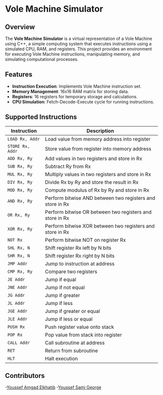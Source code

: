 # Vole Machine Simulator

## Overview
The **Vole Machine Simulator** is a virtual representation of a Vole Machine using C++, a simple computing system that executes instructions using a simulated CPU, RAM, and registers. This project provides an environment for executing Vole Machine instructions, manipulating memory, and simulating computational processes.

## Features
- **Instruction Execution**: Implements Vole Machine instruction set.
- **Memory Management**: 16x16 RAM matrix for storing data.
- **Registers**: 16 registers for temporary storage and calculations.
- **CPU Simulation**: Fetch-Decode-Execute cycle for running instructions.



## Supported Instructions
| Instruction | Description |
|------------|-------------|
| `LOAD Rx, Addr` | Load value from memory address into register |
| `STORE Rx, Addr` | Store value from register into memory address |
| `ADD Rx, Ry` | Add values in two registers and store in Rx |
| `SUB Rx, Ry` | Subtract Ry from Rx |
| `MUL Rx, Ry` | Multiply values in two registers and store in Rx |
| `DIV Rx, Ry` | Divide Rx by Ry and store the result in Rx |
| `MOD Rx, Ry` | Compute modulus of Rx by Ry and store in Rx |
| `AND Rx, Ry` | Perform bitwise AND between two registers and store in Rx |
| `OR Rx, Ry` | Perform bitwise OR between two registers and store in Rx |
| `XOR Rx, Ry` | Perform bitwise XOR between two registers and store in Rx |
| `NOT Rx` | Perform bitwise NOT on register Rx |
| `SHL Rx, N` | Shift register Rx left by N bits |
| `SHR Rx, N` | Shift register Rx right by N bits |
| `JMP Addr` | Jump to instruction at address |
| `CMP Rx, Ry` | Compare two registers |
| `JE Addr` | Jump if equal |
| `JNE Addr` | Jump if not equal |
| `JG Addr` | Jump if greater |
| `JL Addr` | Jump if less |
| `JGE Addr` | Jump if greater or equal |
| `JLE Addr` | Jump if less or equal |
| `PUSH Rx` | Push register value onto stack |
| `POP Rx` | Pop value from stack into register |
| `CALL Addr` | Call subroutine at address |
| `RET` | Return from subroutine |
| `HLT` | Halt execution |

## Contributors

-[Youssef Amgad Elkhatib]()
-[Youssef Sami George]()

